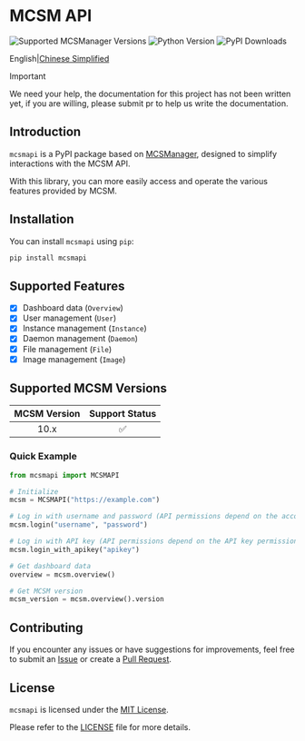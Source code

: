 # MCSM API

![Supported MCSManager Versions](https://img.shields.io/badge/Supported%20MCSManager%20Versions-10.x-blue)
![Python Version](https://img.shields.io/badge/Python%20Version-%3E%3D3.7-blue)
![PyPI Downloads](https://img.shields.io/pypi/dm/mcsmapi)

English|[Chinese Simplified](README_zh-cn.md)

> [!important]
> We need your help, the documentation for this project has not been written yet, if you are willing, please submit pr to help us write the documentation.

## Introduction

`mcsmapi` is a PyPI package based on [MCSManager](https://github.com/MCSManager/MCSManager), designed to simplify interactions with the MCSM API.

With this library, you can more easily access and operate the various features provided by MCSM.

## Installation

You can install `mcsmapi` using `pip`:

```bash
pip install mcsmapi
```

## Supported Features

- [x] Dashboard data (`Overview`)
- [x] User management (`User`)
- [x] Instance management (`Instance`)
- [x] Daemon management (`Daemon`)
- [x] File management (`File`)
- [x] Image management (`Image`)

## Supported MCSM Versions

| MCSM Version | Support Status |
| :---: | :---: |
| 10.x | ✅ |

### Quick Example

```python
from mcsmapi import MCSMAPI

# Initialize
mcsm = MCSMAPI("https://example.com")

# Log in with username and password (API permissions depend on the account permissions)
mcsm.login("username", "password")

# Log in with API key (API permissions depend on the API key permissions)
mcsm.login_with_apikey("apikey")

# Get dashboard data
overview = mcsm.overview()

# Get MCSM version
mcsm_version = mcsm.overview().version
```

## Contributing

If you encounter any issues or have suggestions for improvements, feel free to submit an [Issue](https://github.com/molanp/mcsmapi/issues) or create a [Pull Request](https://github.com/molanp/mcsmapi/pulls).

## License

`mcsmapi` is licensed under the [MIT License](https://opensource.org/licenses/MIT).

Please refer to the [LICENSE](LICENSE) file for more details.

